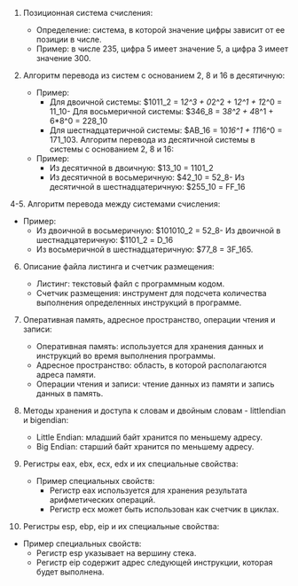 1. Позиционная система счисления:
   - Определение: система, в которой значение цифры зависит от ее позиции в числе.
   - Пример: в числе 235, цифра 5 имеет значение 5, а цифра 3 имеет значение 300.

2. Алгоритм перевода из систем с основанием 2, 8 и 16 в десятичную:
   - Пример: 
     - Для двоичной системы: $1011_2 = 1*2^3 + 0*2^2 + 1*2^1 + 1*2^0 = 11_10- Для восьмеричной системы: $346_8 = 3*8^2 + 4*8^1 + 6*8^0 = 228_10
     - Для шестнадцатеричной системы: $AB_16 = 10*16^1 + 11*16^0 = 171_103. Алгоритм перевода из десятичной системы в системы с основанием 2, 8 и 16:
   - Пример:
     - Из десятичной в двоичную: $13_10 = 1101_2
     - Из десятичной в восьмеричную: $42_10 = 52_8- Из десятичной в шестнадцатеричную: $255_10 = FF_16

4-5. Алгоритм перевода между системами счисления:
   - Пример:
     - Из двоичной в восьмеричную: $101010_2 = 52_8- Из двоичной в шестнадцатеричную: $1101_2 = D_16
     - Из восьмеричной в шестнадцатеричную: $77_8 = 3F_165.

6. Описание файла листинга и счетчик размещения:
   - Листинг: текстовый файл с программным кодом.
   - Счетчик размещения: инструмент для подсчета количества выполнения определенных инструкций в программе.

7. Оперативная память, адресное пространство, операции чтения и записи:
   - Оперативная память: используется для хранения данных и инструкций во время выполнения программы.
   - Адресное пространство: область, в которой располагаются адреса памяти.
   - Операции чтения и записи: чтение данных из памяти и запись данных в память.

8. Методы хранения и доступа к словам и двойным словам - littlendian и bigendian:
   - Little Endian: младший байт хранится по меньшему адресу.
   - Big Endian: старший байт хранится по меньшему адресу.

9. Регистры eax, ebx, ecx, edx и их специальные свойства:
   - Пример специальных свойств: 
     - Регистр eax используется для хранения результата арифметических операций.
     - Регистр ecx может быть использован как счетчик в циклах.

10. Регистры esp, ebp, eip и их специальные свойства:
   - Пример специальных свойств:
     - Регистр esp указывает на вершину стека.
     - Регистр eip содержит адрес следующей инструкции, которая будет выполнена.

